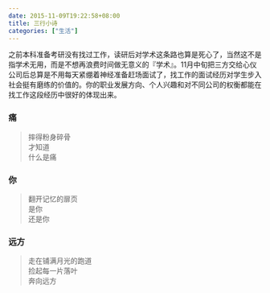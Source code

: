 ```yaml
---
date: 2015-11-09T19:22:58+08:00
title: 三行小诗
categories: ["生活"]
---
```


之前本科准备考研没有找过工作，读研后对学术这条路也算是死心了，当然这不是指学术无用，而是不想再浪费时间做无意义的『学术』。11月中旬把三方交给心仪公司后总算是不用每天紧绷着神经准备赶场面试了，找工作的面试经历对学生步入社会挺有磨练的价值的。你的职业发展方向、个人兴趣和对不同公司的权衡都能在找工作这段经历中很好的体现出来。

<!--more-->

### 痛

> 摔得粉身碎骨  
> 才知道  
> 什么是痛  

### 你

> 翻开记忆的扉页  
> 是你  
> 还是你  

### 远方

> 走在铺满月光的跑道  
> 捡起每一片落叶  
> 奔向远方  
